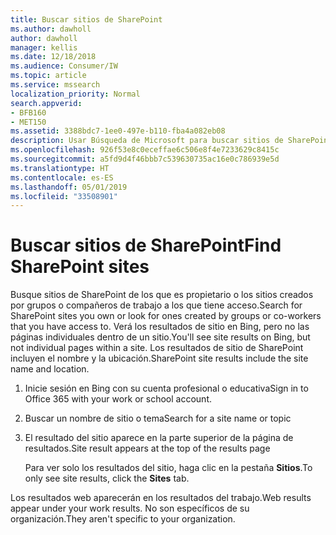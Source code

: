 ```yaml
---
title: Buscar sitios de SharePoint
ms.author: dawholl
author: dawholl
manager: kellis
ms.date: 12/18/2018
ms.audience: Consumer/IW
ms.topic: article
ms.service: mssearch
localization_priority: Normal
search.appverid:
- BFB160
- MET150
ms.assetid: 3388bdc7-1ee0-497e-b110-fba4a082eb08
description: Usar Búsqueda de Microsoft para buscar sitios de SharePoint y los detalles que verá
ms.openlocfilehash: 926f53e8c0eceffae6c506e8f4e7233629c8415c
ms.sourcegitcommit: a5fd9d4f46bbb7c539630735ac16e0c786939e5d
ms.translationtype: HT
ms.contentlocale: es-ES
ms.lasthandoff: 05/01/2019
ms.locfileid: "33508901"
---
```

# <a name="find-sharepoint-sites"></a><span data-ttu-id="3bd26-103">Buscar sitios de SharePoint</span><span class="sxs-lookup"><span data-stu-id="3bd26-103">Find SharePoint sites</span></span>

<span data-ttu-id="3bd26-104">Busque sitios de SharePoint de los que es propietario o los sitios creados por grupos o compañeros de trabajo a los que tiene acceso.</span><span class="sxs-lookup"><span data-stu-id="3bd26-104">Search for SharePoint sites you own or look for ones created by groups or co-workers that you have access to.</span></span> <span data-ttu-id="3bd26-105">Verá los resultados de sitio en Bing, pero no las páginas individuales dentro de un sitio.</span><span class="sxs-lookup"><span data-stu-id="3bd26-105">You'll see site results on Bing, but not individual pages within a site.</span></span> <span data-ttu-id="3bd26-106">Los resultados de sitio de SharePoint incluyen el nombre y la ubicación.</span><span class="sxs-lookup"><span data-stu-id="3bd26-106">SharePoint site results include the site name and location.</span></span>
  
1. <span data-ttu-id="3bd26-107">Inicie sesión en Bing con su cuenta profesional o educativa</span><span class="sxs-lookup"><span data-stu-id="3bd26-107">Sign in to Office 365 with your work or school account.</span></span>
    
2. <span data-ttu-id="3bd26-108">Buscar un nombre de sitio o tema</span><span class="sxs-lookup"><span data-stu-id="3bd26-108">Search for a site name or topic</span></span>
    
3. <span data-ttu-id="3bd26-109">El resultado del sitio aparece en la parte superior de la página de resultados.</span><span class="sxs-lookup"><span data-stu-id="3bd26-109">Site result appears at the top of the results page</span></span>
    
    <span data-ttu-id="3bd26-110">Para ver solo los resultados del sitio, haga clic en la pestaña **Sitios**.</span><span class="sxs-lookup"><span data-stu-id="3bd26-110">To only see site results, click the **Sites** tab.</span></span> 
    
<span data-ttu-id="3bd26-111">Los resultados web aparecerán en los resultados del trabajo.</span><span class="sxs-lookup"><span data-stu-id="3bd26-111">Web results appear under your work results.</span></span> <span data-ttu-id="3bd26-112">No son específicos de su organización.</span><span class="sxs-lookup"><span data-stu-id="3bd26-112">They aren't specific to your organization.</span></span>

  

